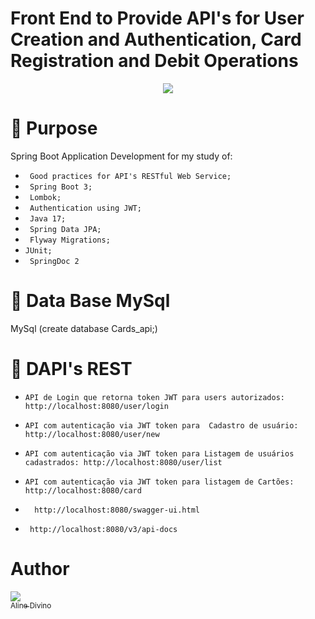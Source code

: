 # Front End to Provide API's for User Creation and Authentication, Card Registration and Debit Operations  

<p align="center">
<img src="http://img.shields.io/static/v1?label=STATUS&message=FINISHED&color=GREEN&style=for-the-badge"/>
</p>

# :hammer: Purpose
Spring Boot Application Development for my study of:

-  ` Good practices for API's RESTful Web Service;` 
- ` Spring Boot 3;` 
- ` Lombok;` 
- ` Authentication using JWT;` 
- ` Java 17;` 
- ` Spring Data JPA;` 
- ` Flyway Migrations;`  
- ` JUnit; ` 
- ` SpringDoc 2` 


# :hammer: Data Base MySql
MySql (create database Cards_api;)

# :hammer: DAPI's REST
- ` API de Login que retorna token JWT para users autorizados: http://localhost:8080/user/login ` 
- ` API com autenticação via JWT token para  Cadastro de usuário: http://localhost:8080/user/new ` 
- ` API com autenticação via JWT token para Listagem de usuários cadastrados: http://localhost:8080/user/list ` 
- ` API com autenticação via JWT token para listagem de Cartões: http://localhost:8080/card ` 


- `  http://localhost:8080/swagger-ui.html`
- ` http://localhost:8080/v3/api-docs`




# Author

[<img src="https://avatars.githubusercontent.com/u/68134083?s=40&v=4"><br><sub>Aline Divino</sub>](https://github.com/alinesad) 
